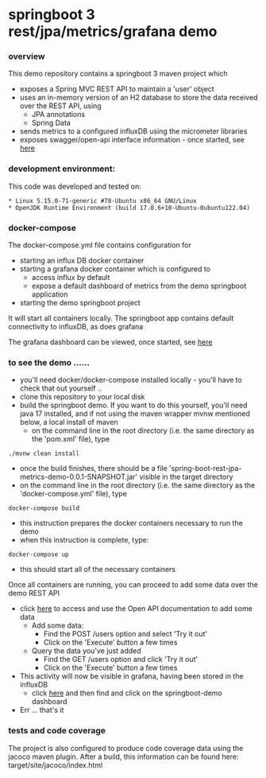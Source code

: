 # springboot 3 rest/jpa/metrics/grafana demo

### overview
This demo repository contains a springboot 3 maven project which

* exposes a Spring MVC REST API to maintain a 'user' object
* uses an in-memory version of an H2 database to store the data received over the REST API, using
  * JPA annotations
  * Spring Data
* sends metrics to a configured influxDB using the micrometer libraries 
* exposes swagger/open-api interface information - once started, see [here](http://localhost:8080/swagger-ui.html)

### development environment: <a name="environment"></a>
This code was developed and tested on:
```agsl
* Linux 5.15.0-71-generic #78-Ubuntu x86_64 GNU/Linux
* OpenJDK Runtime Environment (build 17.0.6+10-Ubuntu-0ubuntu122.04)
```

### docker-compose
The docker-compose.yml file contains configuration for
* starting an influx DB docker container
* starting a grafana docker container which is configured to 
  * access influx by default
  * expose a default dashboard of metrics from the demo springboot application
* starting the demo springboot project

It will start all containers locally. The springboot app contains default connectivity to influxDB, as does grafana

The grafana dashboard can be viewed, once started, see [here](http://localhost:3000)

### to see the demo ......
* you'll need docker/docker-compose installed locally - you'll have to check that out yourself ..
* clone this repository to your local disk
* build the springboot demo. If you want to do this yourself, you'll need java 17 installed, and if not using the maven wrapper mvnw mentioned below, a local install of maven
  * on the command line in the root directory (i.e. the same directory as the 'pom.xml' file), type
```agsl
./mvnw clean install
```
* once the build finishes, there should be a file 'spring-boot-rest-jpa-metrics-demo-0.0.1-SNAPSHOT.jar' visible in the target directory
* on the command line in the root directory (i.e. the same directory as the 'docker-compose.yml' file), type
```agsl
docker-compose build
```
* this instruction prepares the docker containers necessary to run the demo
* when this instruction is complete, type:
```agsl
docker-compose up
```
* this should start all of the necessary containers

Once all containers are running, you can proceed to add some data over the demo REST API
* click [here](http://localhost:8080/swagger-ui.html) to access and use the Open API documentation to add some data 
  * Add some data:
    * Find the POST /users option and select 'Try it out'
    * Click on the 'Execute' button a few times
  * Query the data you've just added
    * Find the GET /users option and click 'Try it out'
    * Click on the 'Execute' button a few times
* This activity will now be visible in grafana, having been stored in the influxDB
  * click [here](http://localhost:3000) and then find and click on the springboot-demo dashboard
* Err ... that's it

### tests and code coverage
The project is also configured to produce code coverage data using the jacoco maven plugin.
After a build, this information can be found here: target/site/jacoco/index.html
